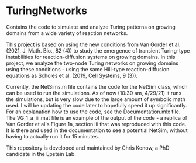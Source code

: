 # TuringNetworks
Contains the code to simulate and analyze Turing patterns on growing domains from a wide variety of reaction networks.

This project is based on using the new conditions from Van Gorder et al. (2021, J. Math. Bio., 82 (4)) to study the emergence of transient Turing-type instabilities for reaction-diffusion systems on growing domains. In this project, we analyze the two-node Turing networks on growing domains using these conditions - using the same Hill-type reaction-diffusion equations as Scholes et al. (2019, Cell Systems, 9 (3)).

Currently, the NetSims.m file contains the code for the NetSim class, which can be used to run the simulations. As of now (10:30 am, 4/29/21) it runs the simulations, but is very slow due to the large amount of symbolic math used. I will be updating the code later to hopefully speed it up significantly. For an explanation how to use the code, see the Documentation.mlx file. The VG_1_a_iii.mat file is an example of the output of the code - a replica of Van Gorder et al's Figure 1a, section iii that was reproduced with this code. It is there and used in the documentation to see a potential NetSim, without having to actually run it for 15 minutes.

This repository is developed and maintained by Chris Konow, a PhD candidate in the Epstein Lab.
